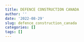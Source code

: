 ```yaml
---
title: DEFENCE CONSTRUCTION CANADA
author: ''
date: '2022-08-29'
slug: defence_construction_canada
categories: []
tags: []
---
```

